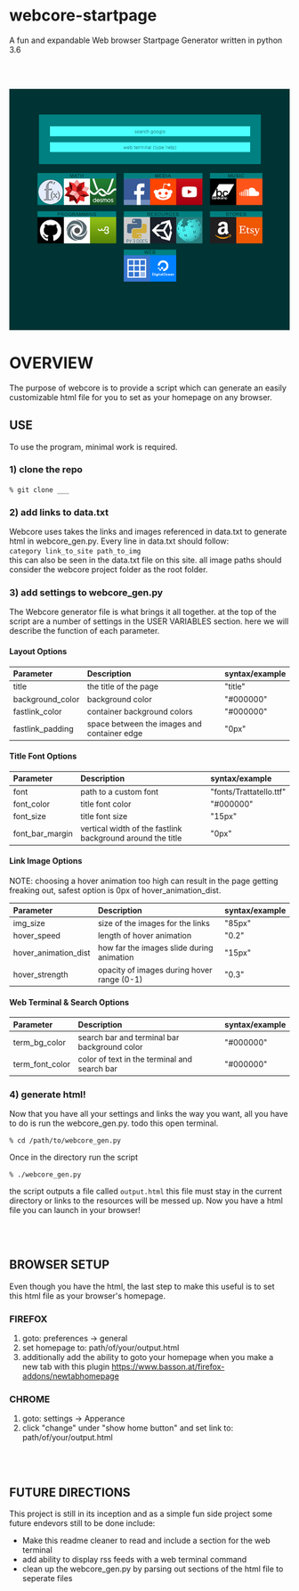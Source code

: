 # webcore-startpage
A fun and expandable Web browser Startpage Generator written in python 3.6

<br>
<br>

![webcore](info/webcore-demo.png)

# OVERVIEW
The purpose of webcore is to provide a script which can generate an easily customizable html file for you to set as your homepage on any browser. 

## USE
To use the program, minimal work is required. 

### 1) clone the repo
`% git clone ___`

### 2) add links to data.txt 
Webcore uses takes the links and images referenced in data.txt to generate html in webcore_gen.py. Every line in data.txt should follow:<br>
`category link_to_site path_to_img`<br>
this can also be seen in the data.txt file on this site. all image paths should consider the webcore project folder as the root folder.

### 3) add settings to webcore_gen.py
The Webcore generator file is what brings it all together. at the top of the script are a number of settings in the USER VARIABLES section. here we will describe the function of each parameter.
#### Layout Options

| Parameter | Description | syntax/example |
|:-----------|:-------------|:--------|
| title     | the title of the page | "title" |
| background_color | background color | "#000000" |
| fastlink_color | container background colors | "#000000" |
| fastlink_padding | space between the images and container edge | "0px" |

#### Title Font Options

| Parameter | Description | syntax/example |
|:-----------|:-------------|:--------|
| font     | path to a custom font | "fonts/Trattatello.ttf" |
| font_color | title font color | "#000000" |
| font_size | title font size | "15px" |
| font_bar_margin | vertical width of the fastlink background around the title | "0px" |

#### Link Image Options
NOTE: choosing a hover animation too high can result in the page getting freaking out, safest option is 0px of hover_animation_dist.

| Parameter | Description | syntax/example |
|:-----------|:-------------|:--------|
| img_size | size of the images for the links | "85px" | 
| hover_speed | length of hover animation | "0.2" |
| hover_animation_dist | how far the images slide during animation | "15px" |
| hover_strength | opacity of images during hover range (0-1) | "0.3" |

#### Web Terminal & Search Options
| Parameter | Description | syntax/example |
|:-----------|:-------------|:--------|
| term_bg_color | search bar and terminal bar background color | "#000000" |
| term_font_color | color of text in the terminal and search bar | "#000000" |

### 4) generate html!
Now that you have all your settings and links the way you want, all you have to do is run the webcore_gen.py. todo this open terminal.
```
% cd /path/to/webcore_gen.py
```
Once in the directory run the script
```
% ./webcore_gen.py
```
the script outputs a file called `output.html` this file must stay in the current directory or links to the resources will be messed up. Now you have a html file you can launch in your browser!

<br>
<br>

## BROWSER SETUP
Even though you have the html, the last step to make this useful is to set this html file as your browser's homepage.

### FIREFOX
1) goto: preferences -> general
2) set homepage to: path/of/your/output.html
3) additionally add the ability to goto your homepage when you make a new tab with this plugin https://www.basson.at/firefox-addons/newtabhomepage


### CHROME
1) goto: settings -> Apperance
2) click "change" under "show home button" and set link to: path/of/your/output.html

<br>
<br>

## FUTURE DIRECTIONS
This project is still in its inception and as a simple fun side project some future endevors still to be done include:

* Make this readme cleaner to read and include a section for the web terminal
* add ability to display rss feeds with a web terminal command
* clean up the webcore_gen.py by parsing out sections of the html file to seperate files
